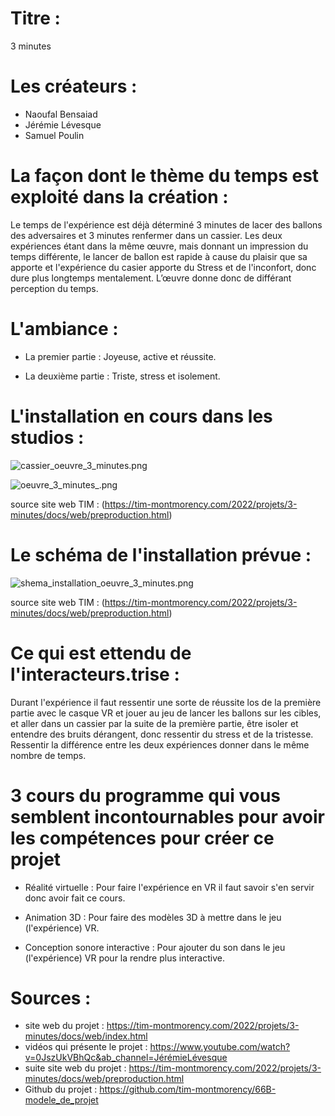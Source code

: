 # Titre :

3 minutes

# Les créateurs :

- Naoufal Bensaiad
- Jérémie Lévesque
- Samuel Poulin

# La façon dont le thème du temps est exploité dans la création :

Le temps de l'expérience est déjà déterminé 3 minutes de lacer des ballons des adversaires et 3 minutes renfermer dans un cassier. Les deux expériences étant dans
la même œuvre, mais donnant un impression du temps différente, le lancer de ballon est rapide à cause du plaisir que sa apporte et l'expérience du casier apporte du
Stress et de l'inconfort, donc dure plus longtemps mentalement. L’œuvre donne donc de différant perception du temps.

# L'ambiance :

- La premier partie : Joyeuse, active et réussite.

- La deuxième partie : Triste, stress et isolement.

# L'installation en cours dans les studios :

![cassier_oeuvre_3_minutes.png](medias/cassier_oeuvre_3_minutes.png)

![oeuvre_3_minutes_.png](medias/oeuvre_3_minutes_.png)

source site web TIM : (https://tim-montmorency.com/2022/projets/3-minutes/docs/web/preproduction.html)

# Le schéma de l'installation prévue :

![shema_installation_oeuvre_3_minutes.png](medias/shema_installation_oeuvre_3_minutes.png)

source site web TIM : (https://tim-montmorency.com/2022/projets/3-minutes/docs/web/preproduction.html)

# Ce qui est ettendu de l'interacteurs.trise :

Durant l'expérience il faut ressentir une sorte de réussite los de la première partie avec le casque VR et jouer au jeu de lancer les ballons sur les cibles, et aller dans un cassier par la suite de la première partie, être isoler et entendre des bruits dérangent, donc ressentir du stress et de la tristesse. Ressentir la différence entre les deux expériences donner dans le même nombre de temps.


# 3 cours du programme qui vous semblent incontournables pour avoir les compétences pour créer ce projet

- Réalité virtuelle :
Pour faire l'expérience en VR il faut savoir s'en servir donc avoir fait ce cours.

- Animation 3D :
Pour faire des modèles 3D à mettre dans le jeu (l'expérience) VR.

- Conception sonore interactive :
Pour ajouter du son dans le jeu (l'expérience) VR pour la rendre plus interactive.

# Sources :

- site web du projet : https://tim-montmorency.com/2022/projets/3-minutes/docs/web/index.html
- vidéos qui présente le projet : https://www.youtube.com/watch?v=0JszUkVBhQc&ab_channel=JérémieLévesque
- suite site web du projet : https://tim-montmorency.com/2022/projets/3-minutes/docs/web/preproduction.html
- Github du projet : https://github.com/tim-montmorency/66B-modele_de_projet
